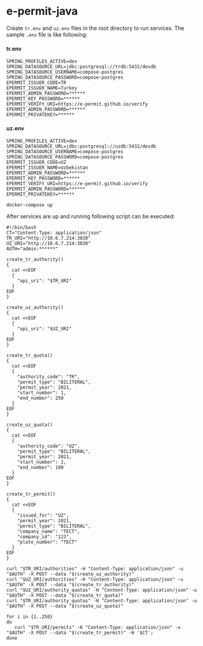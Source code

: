 # e-permit-java

Create ```tr.env``` and ```uz.env``` files in the root directory to run services. The sample ```.env``` file is like following:

#### tr.env

```
SPRING_PROFILES_ACTIVE=dev
SPRING_DATASOURCE_URL=jdbc:postgresql://trdb:5432/devdb
SPRING_DATASOURCE_USERNAME=compose-postgres
SPRING_DATASOURCE_PASSWORD=compose-postgres
EPERMIT_ISSUER_CODE=TR
EPERMIT_ISSUER_NAME=Turkey
EPERMIT_ADMIN_PASSWORD=******
EPERMIT_KEY_PASSWORD=******
EPERMIT_VERIFY_URI=https://e-permit.github.io/verify
EPERMIT_ADMIN_PASSWORD=******
EPERMIT_PRIVATEKEY=******
```

#### uz.env

```
SPRING_PROFILES_ACTIVE=dev
SPRING_DATASOURCE_URL=jdbc:postgresql://uzdb:5432/devdb
SPRING_DATASOURCE_USERNAME=compose-postgres
SPRING_DATASOURCE_PASSWORD=compose-postgres
EPERMIT_ISSUER_CODE=UZ
EPERMIT_ISSUER_NAME=Uzbekistan
EPERMIT_ADMIN_PASSWORD=******
EPERMIT_KEY_PASSWORD=******
EPERMIT_VERIFY_URI=https://e-permit.github.io/verify
EPERMIT_ADMIN_PASSWORD=******
EPERMIT_PRIVATEKEY=******
```

```docker-compose up```

After services are up and running following script can be executed:

```
#!/bin/bash 
CT="Content-Type: application/json"
TR_URI="http://10.6.7.214:3020"
UZ_URI="http://10.6.7.214:3030"
AUTH="admin:******"

create_tr_authority()
{
  cat <<EOF
  {
    "api_uri": "$TR_URI"
  }
EOF
}

create_uz_authority()
{
  cat <<EOF
  {
    "api_uri": "$UZ_URI"
  }
EOF
}

create_tr_quota()
{
  cat <<EOF
  {
    "authority_code": "TR",
    "permit_type": "BILITERAL",
    "permit_year": 2021,
    "start_number": 1,
    "end_number": 250
  }
EOF
}

create_uz_quota()
{
  cat <<EOF
  {
    "authority_code": "UZ",
    "permit_type": "BILITERAL",
    "permit_year": 2021,
    "start_number": 1,
    "end_number": 100
  }
EOF
}

create_tr_permit()
{
  cat <<EOF
  {
    "issued_for": "UZ",
    "permit_year": 2021,
    "permit_type": "BILITERAL",
    "company_name": "TECT",
    "company_id": "123",
    "plate_number": "TECT"
  }
EOF
}

curl "$TR_URI/authorities" -H "Content-Type: application/json" -u "$AUTH" -X POST --data "$(create_uz_authority)" 
curl "$UZ_URI/authorities" -H "Content-Type: application/json" -u "$AUTH" -X POST --data "$(create_tr_authority)" 
curl "$UZ_URI/authority_quotas" -H "Content-Type: application/json" -u "$AUTH" -X POST --data "$(create_tr_quota)" 
curl "$TR_URI/authority_quotas" -H "Content-Type: application/json" -u "$AUTH" -X POST --data "$(create_uz_quota)" 

for i in {1..250}
do
   curl "$TR_URI/permits" -H "Content-Type: application/json" -u "$AUTH" -X POST --data "$(create_tr_permit)" -H '$CT'; 
done
```
